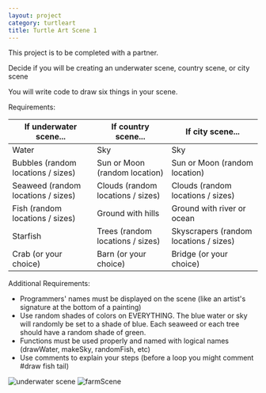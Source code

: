 ```yaml
---
layout: project
category: turtleart
title: Turtle Art Scene 1
---
```

This project is to be completed with a partner.

Decide if you will be creating an underwater scene, country scene, or city scene

You will write code to draw six things in your scene.

Requirements:

If underwater scene... | If country scene... | If city scene...
---------------------- | ------------------- | ----------------
Water | Sky | Sky
Bubbles (random locations / sizes) | Sun or Moon (random location) | Sun or Moon (random location)
Seaweed (random locations / sizes) | Clouds (random locations / sizes) | Clouds (random locations / sizes)
Fish (random locations / sizes) | Ground with hills | Ground with river or ocean
Starfish | 	Trees (random locations / sizes) | Skyscrapers (random locations / sizes)
Crab (or your choice) | Barn (or your choice) | Bridge (or your choice)

Additional Requirements:
- Programmers' names must be displayed on the scene (like an artist's signature at the bottom of a painting)
- Use random shades of colors on EVERYTHING. The blue water or sky will randomly be set to a shade of blue. Each seaweed or each tree should have a random shade of green.
- Functions must be used properly and named with logical names (drawWater, makeSky, randomFish, etc)
- Use comments to explain your steps (before a loop you might comment #draw fish tail)


![underwater scene](/apcsp/turtleart/underwaterScene.png)
![farmScene](/apcsp/turtleart/ArtScene.PNG)
